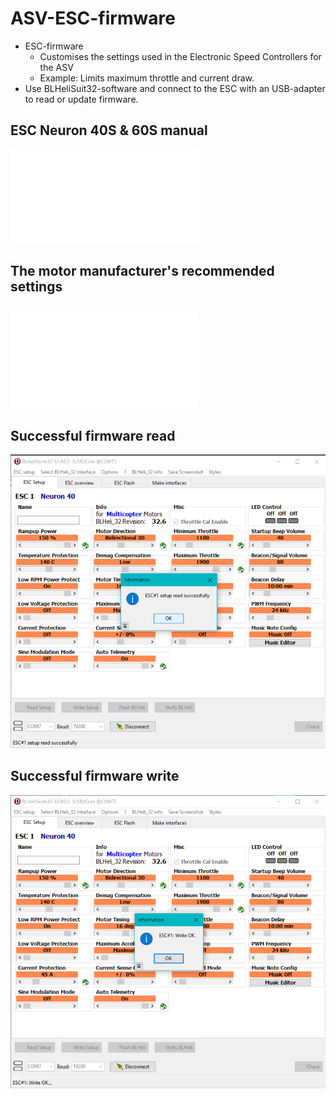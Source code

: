# ASV-ESC-firmware

* ESC-firmware
    * Customises the settings used in the Electronic Speed Controllers for the ASV
    * Example: Limits maximum throttle and current draw.
* Use BLHeliSuit32-software and connect to the ESC with an USB-adapter to read or update firmware.

## ESC Neuron 40S & 60S manual
![ESC Neuron 40S & 60S manual](/docs/ESC%20Neuron%2040S%2060S%20-Manual.pdf)
## The motor manufacturer's recommended settings
![Recommended settings](/docs/Oppsett%20av%20ESC%20Thrustme.pdf)
---
## Successful firmware read
![ESC read success](/docs/ESC%20setup%20READ%20success.png)
## Successful firmware write
![ESC write success](/docs/ESC%20setup%20WRITE%20success.png)